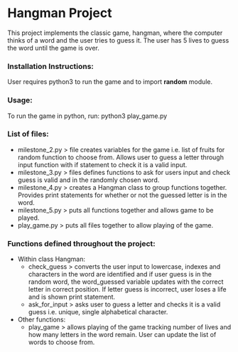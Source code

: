 # Hangman Project

This project implements the classic game, hangman, where the computer thinks of a word and the user tries to guess it. The user has 5 lives to guess the word until the game is over. 

###  Installation Instructions:
User requires python3 to run the game and to import __random__ module. 

### Usage:
To run the game in python, run: 
python3 play_game.py

### List of files:
- milestone_2.py > file creates variables for the game i.e. list of fruits for random function to choose from. Allows user to guess a letter through input function with if statement to check it is a valid input. 
- milestone_3.py > files defines functions to ask for users input and check guess is valid and in the randomly chosen word. 
- milestone_4.py > creates a Hangman class to group functions together. Provides print statements for whether or not the guessed letter is in the word. 
- milestone_5.py > puts all functions together and allows game to be played.
- play_game.py > puts all files together to allow playing of the game.  

### Functions defined throughout the project:
- Within class Hangman:
    - check_guess > converts the user input to lowercase, indexes and characters in the word are identified and if user guess is in the random word, the word_guessed variable updates with the correct letter in correct position. If letter guess is incorrect, user loses a life and is shown print statement.   
    - ask_for_input > asks user to guess a letter and checks it is a valid guess i.e. unique, single alphabetical character. 
- Other functions:
    - play_game > allows playing of the game tracking number of lives and how many letters in the word remain. User can update the list of words to choose from. 


